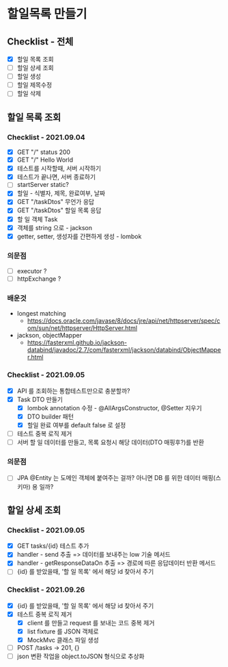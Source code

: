 # 할일목록 만들기

## Checklist - 전체

- [x] 할일 목록 조회
- [ ] 할일 상세 조회
- [ ] 할일 생성
- [ ] 할일 제목수정
- [ ] 할일 삭제

## 할일 목록 조회

### Checklist - 2021.09.04

- [x] GET "/" status 200
- [x] GET "/" Hello World
- [x] 테스트를 시작할때, 서버 시작하기
- [x] 테스트가 끝나면, 서버 종료하기
- [ ] startServer static?
- [x] 할일 - 식별자, 제목, 완료여부, 날짜
- [x] GET "/taskDtos" 무언가 응답
- [x] GET "/taskDtos" 할일 목록 응답
- [x] 할 일 객체 Task
- [x] 객체를 string 으로 - jackson
- [x] getter, setter, 생성자를 간편하게 생성 - lombok

### 의문점

- [ ] executor ?
- [ ] httpExchange ?

### 배운것

- longest matching
  - https://docs.oracle.com/javase/8/docs/jre/api/net/httpserver/spec/com/sun/net/httpserver/HttpServer.html
- jackson, objectMapper
  - https://fasterxml.github.io/jackson-databind/javadoc/2.7/com/fasterxml/jackson/databind/ObjectMapper.html

### Checklist - 2021.09.05

- [x] API 를 조회하는 통합테스트만으로 충분할까?
- [x] Task DTO 만들기
    - [x] lombok annotation 수정 - @AllArgsConstructor, @Setter 지우기
    - [x] DTO builder 패턴
    - [x] 할일 완료 여부를 default false 로 설정
- [ ] 테스트 중복 로직 제거
- [ ] 서버 할 일 데이터를 만들고, 목록 요청시 해당 데이터(DTO 매핑후?)를 반환

### 의문점

- [ ] JPA @Entity 는 도메인 객체에 붙여주는 걸까? 아니면 DB 를 위한 데이터 매핑(스키마) 용 일까?

## 할일 상세 조회

### Checklist - 2021.09.05

- [x] GET tasks/{id} 테스트 추가
- [x] handler - send 추출 => 데이터를 보내주는 low 기술 메서드
- [x] handler - getResponseDataOn 추출 => 경로에 따른 응답데이터 반환 메서드
- [ ] {id} 를 받았을때, '할 일 목록' 에서 해당 id 찾아서 주기

### Checklist - 2021.09.26

- [x] {id} 를 받았을때, '할 일 목록' 에서 해당 id 찾아서 주기
- [x] 테스트 중복 로직 제거
  - [x] client 를 만들고 request 를 보내는 코드 중복 제거
  - [x] list fixture 를 JSON 객체로
  - [x] MockMvc 클래스 파일 생성
- [ ] POST /tasks -> 201, {}
- [ ] json 변환 작업을 object.toJSON 형식으로 추상화
